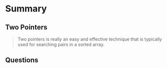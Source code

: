 <h1>Summary</h1>

<h2> Two Pointers </h2>

> Two pointers is really an easy and effective technique that is typically used for searching pairs in a sorted array.


<h2> Questions </h2>
